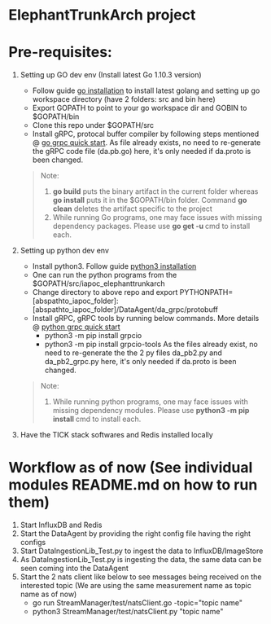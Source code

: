 # ElephantTrunkArch project

# Pre-requisites:
1. Setting up GO dev env (Install latest Go 1.10.3 version)
    * Follow guide [go installation](https://www.digitalocean.com/community/tutorials/how-to-install-go-1-6-on-ubuntu-16-04) to install latest golang and setting up go workspace directory (have 2 folders: src and bin here)
    * Export GOPATH to point to your go workspace dir and GOBIN to $GOPATH/bin
    * Clone this repo under $GOPATH/src
    * Install gRPC, protocal buffer compiler by following steps mentioned @ [go grpc quick start](https://grpc.io/docs/quickstart/go.html). As file already exists, no need to re-generate the gRPC code file (da.pb.go) here, it's only needed if da.proto is been changed.
    > Note:
    > 1. **go build** puts the binary artifact in the current folder whereas **go install** puts it in the $GOPATH/bin folder. Command **go clean** deletes the artifact specific to the project
    > 2. While running Go programs, one may face issues with missing dependency packages. Please use **go get -u <pacakage>** cmd to install each.

2. Setting up python dev env
    * Install python3. Follow guide [python3 installation](http://docs.python-guide.org/en/latest/starting/install3/linux/)
    * One can run the python programs from the $GOPATH/src/iapoc_elephanttrunkarch
    * Change directory to above repo and export PYTHONPATH=[abspathto_iapoc_folder]:[abspathto_iapoc_folder]/DataAgent/da_grpc/protobuff
    * Install gRPC, gRPC tools by running below commands. More details @ [python grpc quick start](https://grpc.io/docs/quickstart/python.html)
        * python3 -m pip install grpcio
        * python3 -m pip install grpcio-tools
      As the files already exist, no need to re-generate the the 2 py files da_pb2.py and da_pb2_grpc.py here, it's only needed if da.proto is been changed.
    > Note:
    > 1. While running python programs, one may face issues with missing dependency modules. Please use **python3 -m pip install <module>** cmd to install each.

3. Have the TICK stack softwares and Redis installed locally

# Workflow as of now (See individual modules README.md on how to run them)

1. Start InfluxDB and Redis
2. Start the DataAgent by providing the right config file having the right configs
3. Start DataIngestionLib_Test.py to ingest the data to InfluxDB/ImageStore
4. As DataIngestionLib_Test.py is ingesting the data, the same data can be seen coming into the DataAgent
5. Start the 2 nats client like below to see messages being received on the interested topic (We are using the same measurement name as topic name as of now)
    * go run StreamManager/test/natsClient.go -topic="topic name"
    * python3 StreamManager/test/natsClient.py "topic name"